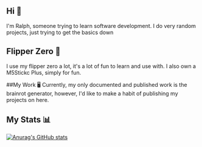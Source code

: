 ## Hi 👋

I'm Ralph, someone trying to learn software development.
I do very random projects, just trying to get the basics down

## Flipper Zero 🐬
I use my flipper zero a lot, it's a lot of fun to learn and use with.
I also own a M5Stickc Plus, simply for fun.

##My Work 🖥️
Currently, my only documented and published work is the brainrot generator, however, I'd like to make a habit of publishing my projects on here.

## My Stats 📊
[![Anurag's GitHub stats](https://github-readme-stats.vercel.app/api?username=ralphiedawg)](https://github.com/anuraghazra/github-readme-stats)
